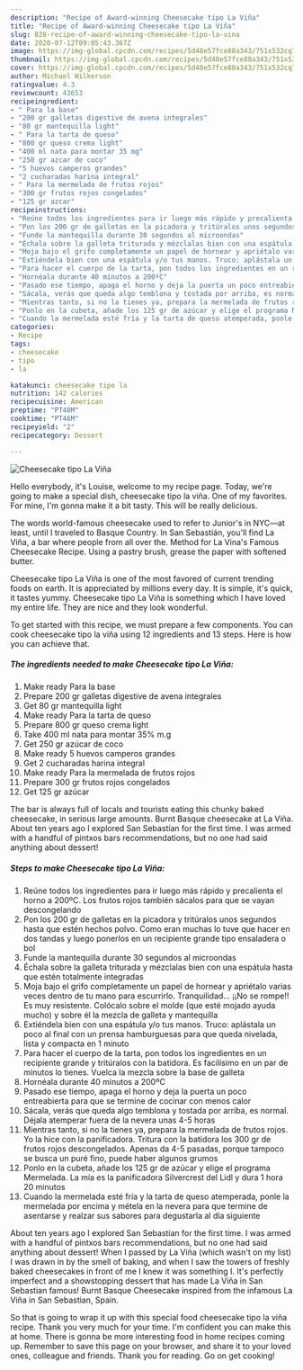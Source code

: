 ```yaml
---
description: "Recipe of Award-winning Cheesecake tipo La Viña"
title: "Recipe of Award-winning Cheesecake tipo La Viña"
slug: 828-recipe-of-award-winning-cheesecake-tipo-la-vina
date: 2020-07-12T09:05:43.367Z
image: https://img-global.cpcdn.com/recipes/5d48e57fce88a343/751x532cq70/cheesecake-tipo-la-vina-foto-principal.jpg
thumbnail: https://img-global.cpcdn.com/recipes/5d48e57fce88a343/751x532cq70/cheesecake-tipo-la-vina-foto-principal.jpg
cover: https://img-global.cpcdn.com/recipes/5d48e57fce88a343/751x532cq70/cheesecake-tipo-la-vina-foto-principal.jpg
author: Michael Wilkerson
ratingvalue: 4.3
reviewcount: 43653
recipeingredient:
- " Para la base"
- "200 gr galletas digestive de avena integrales"
- "80 gr mantequilla light"
- " Para la tarta de queso"
- "800 gr queso crema light"
- "400 ml nata para montar 35 mg"
- "250 gr azcar de coco"
- "5 huevos camperos grandes"
- "2 cucharadas harina integral"
- " Para la mermelada de frutos rojos"
- "300 gr frutos rojos congelados"
- "125 gr azcar"
recipeinstructions:
- "Reúne todos los ingredientes para ir luego más rápido y precalienta el horno a 200ºC. Los frutos rojos también sácalos para que se vayan descongelando"
- "Pon los 200 gr de galletas en la picadora y tritúralos unos segundos hasta que estén hechos polvo. Como eran muchas lo tuve que hacer en dos tandas y luego ponerlos en un recipiente grande tipo ensaladera o bol"
- "Funde la mantequilla durante 30 segundos al microondas"
- "Échala sobre la galleta triturada y mézclalas bien con una espátula hasta que estén totalmente integradas"
- "Moja bajo el grifo completamente un papel de hornear y apriétalo varias veces dentro de tu mano para escurrirlo. Tranquilidad... ¡¡No se rompe!! Es muy resistente. Colócalo sobre el molde (que esté mojado ayuda mucho) y sobre él la mezcla de galleta y mantequilla"
- "Extiéndela bien con una espátula y/o tus manos. Truco: aplástala un poco al final con un prensa hamburguesas para que queda nivelada, lista y compacta en 1 minuto"
- "Para hacer el cuerpo de la tarta, pon todos los ingredientes en un recipiente grande y tritúralos con la batidora. Es facilísimo en un par de minutos lo tienes. Vuelca la mezcla sobre la base de galleta"
- "Hornéala durante 40 minutos a 200ºC"
- "Pasado ese tiempo, apaga el horno y deja la puerta un poco entreabierta para que se termine de cocinar con menos calor"
- "Sácala, verás que queda algo temblona y tostada por arriba, es normal. Déjala atemperar fuera de la nevera unas 4-5 horas"
- "Mientras tanto, si no la tienes ya, prepara la mermelada de frutos rojos. Yo la hice con la panificadora. Tritura con la batidora los 300 gr de frutos rojos descongelados. Apenas da 4-5 pasadas, porque tampoco se busca un puré fino, puede haber algunos grumos"
- "Ponlo en la cubeta, añade los 125 gr de azúcar y elige el programa Mermelada. La mía es la panificadora Silvercrest del Lidl y dura 1 hora 20 minutos"
- "Cuando la mermelada esté fría y la tarta de queso atemperada, ponle la mermelada por encima y métela en la nevera para que termine de asentarse y realzar sus sabores para degustarla al día siguiente"
categories:
- Recipe
tags:
- cheesecake
- tipo
- la

katakunci: cheesecake tipo la 
nutrition: 142 calories
recipecuisine: American
preptime: "PT40M"
cooktime: "PT46M"
recipeyield: "2"
recipecategory: Dessert

---
```



![Cheesecake tipo La Viña](https://img-global.cpcdn.com/recipes/5d48e57fce88a343/751x532cq70/cheesecake-tipo-la-vina-foto-principal.jpg)

Hello everybody, it's Louise, welcome to my recipe page. Today, we're going to make a special dish, cheesecake tipo la viña. One of my favorites. For mine, I'm gonna make it a bit tasty. This will be really delicious.

The words world-famous cheesecake used to refer to Junior&#39;s in NYC—at least, until I traveled to Basque Country. In San Sebastián, you&#39;ll find La Viña, a bar where people from all over the. Method for La Vina&#39;s Famous Cheesecake Recipe. Using a pastry brush, grease the paper with softened butter.

Cheesecake tipo La Viña is one of the most favored of current trending foods on earth. It is appreciated by millions every day. It is simple, it's quick, it tastes yummy. Cheesecake tipo La Viña is something which I have loved my entire life. They are nice and they look wonderful.


To get started with this recipe, we must prepare a few components. You can cook cheesecake tipo la viña using 12 ingredients and 13 steps. Here is how you can achieve that.

<!--inarticleads1-->

##### The ingredients needed to make Cheesecake tipo La Viña:

1. Make ready  Para la base
1. Prepare 200 gr galletas digestive de avena integrales
1. Get 80 gr mantequilla light
1. Make ready  Para la tarta de queso
1. Prepare 800 gr queso crema light
1. Take 400 ml nata para montar 35% m.g
1. Get 250 gr azúcar de coco
1. Make ready 5 huevos camperos grandes
1. Get 2 cucharadas harina integral
1. Make ready  Para la mermelada de frutos rojos
1. Prepare 300 gr frutos rojos congelados
1. Get 125 gr azúcar


The bar is always full of locals and tourists eating this chunky baked cheesecake, in serious large amounts. Burnt Basque cheesecake at La Viña. About ten years ago I explored San Sebastían for the first time. I was armed with a handful of pintxos bars recommendations, but no one had said anything about dessert! 

<!--inarticleads2-->

##### Steps to make Cheesecake tipo La Viña:

1. Reúne todos los ingredientes para ir luego más rápido y precalienta el horno a 200ºC. Los frutos rojos también sácalos para que se vayan descongelando
1. Pon los 200 gr de galletas en la picadora y tritúralos unos segundos hasta que estén hechos polvo. Como eran muchas lo tuve que hacer en dos tandas y luego ponerlos en un recipiente grande tipo ensaladera o bol
1. Funde la mantequilla durante 30 segundos al microondas
1. Échala sobre la galleta triturada y mézclalas bien con una espátula hasta que estén totalmente integradas
1. Moja bajo el grifo completamente un papel de hornear y apriétalo varias veces dentro de tu mano para escurrirlo. Tranquilidad... ¡¡No se rompe!! Es muy resistente. Colócalo sobre el molde (que esté mojado ayuda mucho) y sobre él la mezcla de galleta y mantequilla
1. Extiéndela bien con una espátula y/o tus manos. Truco: aplástala un poco al final con un prensa hamburguesas para que queda nivelada, lista y compacta en 1 minuto
1. Para hacer el cuerpo de la tarta, pon todos los ingredientes en un recipiente grande y tritúralos con la batidora. Es facilísimo en un par de minutos lo tienes. Vuelca la mezcla sobre la base de galleta
1. Hornéala durante 40 minutos a 200ºC
1. Pasado ese tiempo, apaga el horno y deja la puerta un poco entreabierta para que se termine de cocinar con menos calor
1. Sácala, verás que queda algo temblona y tostada por arriba, es normal. Déjala atemperar fuera de la nevera unas 4-5 horas
1. Mientras tanto, si no la tienes ya, prepara la mermelada de frutos rojos. Yo la hice con la panificadora. Tritura con la batidora los 300 gr de frutos rojos descongelados. Apenas da 4-5 pasadas, porque tampoco se busca un puré fino, puede haber algunos grumos
1. Ponlo en la cubeta, añade los 125 gr de azúcar y elige el programa Mermelada. La mía es la panificadora Silvercrest del Lidl y dura 1 hora 20 minutos
1. Cuando la mermelada esté fría y la tarta de queso atemperada, ponle la mermelada por encima y métela en la nevera para que termine de asentarse y realzar sus sabores para degustarla al día siguiente


About ten years ago I explored San Sebastían for the first time. I was armed with a handful of pintxos bars recommendations, but no one had said anything about dessert! When I passed by La Viña (which wasn&#39;t on my list) I was drawn in by the smell of baking, and when I saw the towers of freshly baked cheesecakes in front of me I knew it was something I. It&#39;s perfectly imperfect and a showstopping dessert that has made La Viña in San Sebastian famous! Burnt Basque Cheesecake inspired from the infamous La Viña in San Sebastian, Spain. 

So that is going to wrap it up with this special food cheesecake tipo la viña recipe. Thank you very much for your time. I'm confident you can make this at home. There is gonna be more interesting food in home recipes coming up. Remember to save this page on your browser, and share it to your loved ones, colleague and friends. Thank you for reading. Go on get cooking!

